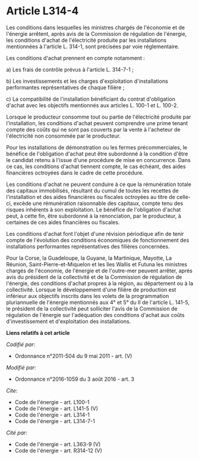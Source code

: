 # Article L314-4

Les conditions dans lesquelles les ministres chargés de l'économie et de l'énergie arrêtent, après avis de la Commission de
régulation de l'énergie, les conditions d'achat de l'électricité produite par les installations mentionnées à l'article L.
314-1, sont précisées par voie réglementaire. 

Les conditions d'achat prennent en compte notamment : 

a) Les frais de contrôle prévus à l'article L. 314-7-1 ; 

b) Les investissements et les charges d'exploitation d'installations performantes représentatives de chaque filière ; 

c) La compatibilité de l'installation bénéficiant du contrat d'obligation d'achat avec les objectifs mentionnés aux articles
L. 100-1 et L. 100-2. 

Lorsque le producteur consomme tout ou partie de l'électricité produite par l'installation, les conditions d'achat peuvent
comprendre une prime tenant compte des coûts qui ne sont pas couverts par la vente à l'acheteur de l'électricité non
consommée par le producteur. 

Pour les installations de démonstration ou les fermes précommerciales, le bénéfice de l'obligation d'achat peut être
subordonné à la condition d'être le candidat retenu à l'issue d'une procédure de mise en concurrence. Dans ce cas, les
conditions d'achat tiennent compte, le cas échéant, des aides financières octroyées dans le cadre de cette procédure. 

Les conditions d'achat ne peuvent conduire à ce que la rémunération totale des capitaux immobilisés, résultant du cumul de
toutes les recettes de l'installation et des aides financières ou fiscales octroyées au titre de celle-ci, excède une
rémunération raisonnable des capitaux, compte tenu des risques inhérents à son exploitation. Le bénéfice de l'obligation
d'achat peut, à cette fin, être subordonné à la renonciation, par le producteur, à certaines de ces aides financières ou
fiscales. 

Les conditions d'achat font l'objet d'une révision périodique afin de tenir compte de l'évolution des conditions économiques
de fonctionnement des installations performantes représentatives des filières concernées. 

Pour la Corse, la Guadeloupe, la Guyane, la Martinique, Mayotte, La Réunion, Saint-Pierre-et-Miquelon et les îles Wallis et
Futuna les ministres chargés de l'économie, de l'énergie et de l'outre-mer peuvent arrêter, après avis du président de la
collectivité et de la Commission de régulation de l'énergie, des conditions d'achat propres à la région, au département ou à
la collectivité. Lorsque le développement d'une filière de production est inférieur aux objectifs inscrits dans les volets de
la programmation pluriannuelle de l'énergie mentionnés aux 4° et 5° du II de l'article L. 141-5, le président de la
collectivité peut solliciter l'avis de la Commission de régulation de l'énergie sur l'adéquation des conditions d'achat aux
coûts d'investissement et d'exploitation des installations.

**Liens relatifs à cet article**

_Codifié par_:

  - Ordonnance n°2011-504 du 9 mai 2011 - art. (V)

_Modifié par_:

  - Ordonnance n°2016-1059 du 3 août 2016 - art. 3

_Cite_:

  - Code de l'énergie - art. L100-1
  - Code de l'énergie - art. L141-5 (V)
  - Code de l'énergie - art. L314-1
  - Code de l'énergie - art. L314-7-1

_Cité par_:

  - Code de l'énergie - art. L363-9 (V)
  - Code de l'énergie - art. R314-12 (V)
